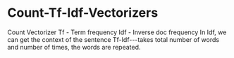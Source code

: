 # Count-Tf-Idf-Vectorizers
Count Vectorizer
Tf - Term frequency
Idf - Inverse doc frequency
In Idf, we can get the context of the sentence
Tf-Idf---takes total number of words and number of times, the words are repeated.
